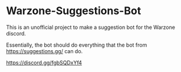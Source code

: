 # Warzone-Suggestions-Bot

This is an unofficial project to make a suggestion bot for the Warzone discord.

Essentially, the bot should do everything that the bot from https://suggestions.gg/ can do.

https://discord.gg/fgbSQDxYf4
